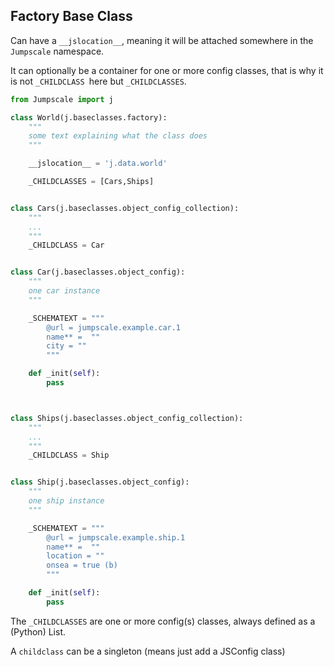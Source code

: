 
## Factory Base Class

Can have a `__jslocation__`, meaning it will be attached somewhere in the `Jumpscale` namespace.

It can optionally be a container for one or more config classes,
that is why it is not `_CHILDCLASS `here but `_CHILDCLASSES`.

```python
from Jumpscale import j

class World(j.baseclasses.factory):
    """
    some text explaining what the class does
    """

    __jslocation__ = 'j.data.world'

    _CHILDCLASSES = [Cars,Ships]


class Cars(j.baseclasses.object_config_collection):
    """
    ...
    """
    _CHILDCLASS = Car


class Car(j.baseclasses.object_config):
    """
    one car instance
    """

    _SCHEMATEXT = """
        @url = jumpscale.example.car.1
        name** =  ""
        city = ""
        """

    def _init(self):
        pass



class Ships(j.baseclasses.object_config_collection):
    """
    ...
    """
    _CHILDCLASS = Ship


class Ship(j.baseclasses.object_config):
    """
    one ship instance
    """

    _SCHEMATEXT = """
        @url = jumpscale.example.ship.1
        name** =  ""
        location = ""
        onsea = true (b)
        """

    def _init(self):    
        pass


```

The `_CHILDCLASSES` are one or more config(s) classes, always defined as a (Python) List.

A `childclass` can be a singleton (means just add a JSConfig class)
